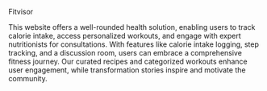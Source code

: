 Fitvisor

This website offers a well-rounded health solution, enabling users to track calorie intake, access personalized workouts, and engage with expert nutritionists for consultations. With features like calorie intake logging, step tracking, and a discussion room, users can embrace a comprehensive fitness journey. Our curated recipes and categorized workouts enhance user engagement, while transformation stories inspire and motivate the community.
